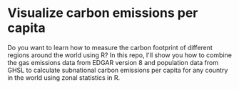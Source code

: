 # Visualize carbon emissions per capita


Do you want to learn how to measure the carbon footprint of different regions around the world using R? In this repo, I'll show you how to combine the gas emissions data from EDGAR version 8 and population data from GHSL to calculate subnational carbon emissions per capita for any country in the world using zonal statistics in R. 

